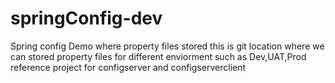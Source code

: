 # springConfig-dev
Spring config Demo where property files stored 
this is git location where we can stored property files for different enviorment such as Dev,UAT,Prod
reference project for configserver and configserverclient 
